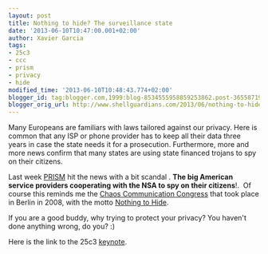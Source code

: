 ```yaml
---
layout: post
title: Nothing to hide? The surveillance state
date: '2013-06-10T10:47:00.001+02:00'
author: Xavier Garcia
tags:
- 25c3
- ccc
- prism
- privacy
- hide
modified_time: '2013-06-10T10:48:43.774+02:00'
blogger_id: tag:blogger.com,1999:blog-8534555958859253862.post-3655871939377411469
blogger_orig_url: http://www.shellguardians.com/2013/06/nothing-to-hide-surveillance-state.html
---
```

Many Europeans are familiars with laws tailored against our privacy. Here is common that any ISP or phone provider has to keep all their data three years in case the state needs it for a prosecution. Furthermore, more and more news confirm that many states are using state financed trojans to spy on their citizens.

Last week [PRISM](http://www.guardian.co.uk/world/2013/jun/09/technology-giants-nsa-prism-surveillance) hit the news with a bit scandal . **The big American service providers cooperating with the NSA to spy on their citizens**!.  Of course this reminds me the [Chaos Communication Congress](http://events.ccc.de/congress/) that took place in Berlin in 2008, with the motto [Nothing to Hide](http://events.ccc.de/congress/2008/wiki/Main_Page/).

If you are a good buddy, why trying to protect your privacy? You haven't done anything wrong, do you? :)

Here is the link to the 25c3 [keynote](http://ftp.ccc.de/congress/25c3/video_h264_720x576/25c3-3025-en-opening_and_keynote_nothing_to_hide.mp4).
